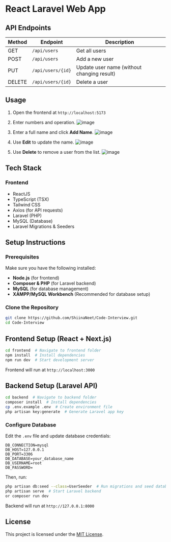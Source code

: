 # React Laravel Web App

## API Endpoints

| Method | Endpoint          | Description                                |
| ------ | ----------------- | ------------------------------------------ |
| GET    | `/api/users`      | Get all users                              |
| POST   | `/api/users`      | Add a new user                             |
| PUT    | `/api/users/{id}` | Update user name (without changing result) |
| DELETE | `/api/users/{id}` | Delete a user                              |

## Usage

1. Open the frontend at `http://localhost:5173`
2. Enter numbers and operation.
   ![image](https://github.com/user-attachments/assets/a7d1238d-2e2a-4fde-9214-38d365478b84)

3. Enter a full name and click **Add Name**.
   ![image](https://github.com/user-attachments/assets/198aa941-fb3b-4744-ad65-e46beec4887a)

4. Use **Edit** to update the name.
   ![image](https://github.com/user-attachments/assets/12c0747e-4ee9-4aeb-954f-0926206ad972)
5. Use **Delete** to remove a user from the list.
   ![image](https://github.com/user-attachments/assets/42537e0b-6f66-45bf-a4a7-0026e9a62c66)

## Tech Stack

### Frontend

- ReactJS
- TypeScript (TSX)
- Tailwind CSS
- Axios (for API requests)
- Laravel (PHP)
- MySQL (Database)
- Laravel Migrations & Seeders

## Setup Instructions

### Prerequisites

Make sure you have the following installed:

- **Node.js** (for frontend)
- **Composer & PHP** (for Laravel backend)
- **MySQL** (for database management)
- **XAMPP/MySQL Workbench** (Recommended for database setup)

### Clone the Repository

```sh
git clone https://github.com/ShiinaNeet/Code-Interview.git
cd Code-Interview
```

## Frontend Setup (React + Next.js)

```sh
cd frontend  # Navigate to frontend folder
npm install  # Install dependencies
npm run dev  # Start development server
```

Frontend will run at `http://localhost:3000`

## Backend Setup (Laravel API)

```sh
cd backend  # Navigate to backend folder
composer install  # Install dependencies
cp .env.example .env  # Create environment file
php artisan key:generate  # Generate Laravel app key
```

### Configure Database

Edit the `.env` file and update database credentials:

```
DB_CONNECTION=mysql
DB_HOST=127.0.0.1
DB_PORT=3306
DB_DATABASE=your_database_name
DB_USERNAME=root
DB_PASSWORD=
```

Then, run:

```sh
php artisan db:seed --class=UserSeeder  # Run migrations and seed database
php artisan serve  # Start Laravel backend
or composer run dev
```

Backend will run at `http://127.0.0.1:8000`

## License

This project is licensed under the [MIT License](LICENSE).
